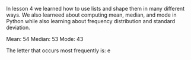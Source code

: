 In lesson 4 we learned how to use lists and shape them in many different ways. We also learneed about computing mean, median, and mode in Python while also learning about frequency distribution and standard deviation.

Mean: 54
Median: 53
Mode: 43

The letter that occurs most frequently is: e
